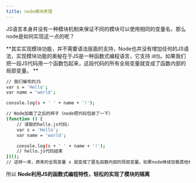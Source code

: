 ```yaml
---
title: node模块原理
---
```


JS语言本身并没有一种模块机制来保证不同的模块可以使用相同的变量名，那么node是如何实现这一点的呢？

**其实实现模块功能，并不需要语法层面的支持，Node也并没有增加任何的JS语法，实现模块功能的奥秘在于JS是一种函数式编程语言，它支持 `闭包`。如果我们把一段JS代码用一个函数包起来，这段代码的所有全局变量就变成了函数内部的局部变量。 **

```bash
// 我们编写的JS
var s = 'Hello';
var name = 'world';

console.log(s + ' ' + name + '!');
```

```bash
// Node加载了之后的样子（node把代码包装了一下）
(function () {
    // 读取的hello.js代码:
    var s = 'Hello';
    var name = 'world';

    console.log(s + ' ' + name + '!');
    // hello.js代码结束
})();
// 这样一来，原来的全局变量 s 就变成了匿名函数内部的局部变量。如果node继续加载其他模块，这些模块中定义的全局变量 s 也互不干扰。
```
所以 **Node利用JS的函数式编程特性，轻松的实现了模块的隔离**
























